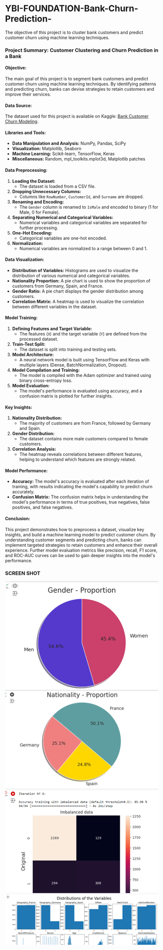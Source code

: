# YBI-FOUNDATION-Bank-Churn-Prediction-
The objective of this project is to cluster bank customers and predict customer churn using machine learning techniques.

### **Project Summary: Customer Clustering and Churn Prediction in a Bank**

#### **Objective:**
The main goal of this project is to segment bank customers and predict customer churn using machine learning techniques. By identifying patterns and predicting churn, banks can devise strategies to retain customers and improve their services.

#### **Data Source:**
The dataset used for this project is available on Kaggle: [Bank Customer Churn Modeling](https://www.kaggle.com/barelydedicated/bank-customer-churn-modeling).

#### **Libraries and Tools:**
- **Data Manipulation and Analysis:** NumPy, Pandas, SciPy
- **Visualization:** Matplotlib, Seaborn
- **Machine Learning:** Scikit-learn, TensorFlow, Keras
- **Miscellaneous:** Random, mpl_toolkits.mplot3d, Matplotlib patches

#### **Data Preprocessing:**
1. **Loading the Dataset:** 
   - The dataset is loaded from a CSV file.
2. **Dropping Unnecessary Columns:** 
   - Columns like `RowNumber`, `CustomerId`, and `Surname` are dropped.
3. **Renaming and Encoding:**
   - The `Gender` column is renamed to `IsMale` and encoded to binary (1 for Male, 0 for Female).
4. **Separating Numerical and Categorical Variables:**
   - Numerical variables and categorical variables are separated for further processing.
5. **One-Hot Encoding:**
   - Categorical variables are one-hot encoded.
6. **Normalization:**
   - Numerical variables are normalized to a range between 0 and 1.

#### **Data Visualization:**
- **Distribution of Variables:** Histograms are used to visualize the distribution of various numerical and categorical variables.
- **Nationality Proportion:** A pie chart is used to show the proportion of customers from Germany, Spain, and France.
- **Gender Ratio:** A pie chart displays the gender distribution among customers.
- **Correlation Matrix:** A heatmap is used to visualize the correlation between different variables in the dataset.

#### **Model Training:**
1. **Defining Features and Target Variable:**
   - The features (`X`) and the target variable (`Y`) are defined from the processed dataset.
2. **Train-Test Split:**
   - The dataset is split into training and testing sets.
3. **Model Architecture:**
   - A neural network model is built using TensorFlow and Keras with multiple layers (Dense, BatchNormalization, Dropout).
4. **Model Compilation and Training:**
   - The model is compiled with the Adam optimizer and trained using binary cross-entropy loss.
5. **Model Evaluation:**
   - The model's performance is evaluated using accuracy, and a confusion matrix is plotted for further insights.

#### **Key Insights:**
1. **Nationality Distribution:** 
   - The majority of customers are from France, followed by Germany and Spain.
2. **Gender Distribution:** 
   - The dataset contains more male customers compared to female customers.
3. **Correlation Analysis:** 
   - The heatmap reveals correlations between different features, helping to understand which features are strongly related.

#### **Model Performance:**
- **Accuracy:** The model's accuracy is evaluated after each iteration of training, with results indicating the model's capability to predict churn accurately.
- **Confusion Matrix:** The confusion matrix helps in understanding the model's performance in terms of true positives, true negatives, false positives, and false negatives.

#### **Conclusion:**
This project demonstrates how to preprocess a dataset, visualize key insights, and build a machine learning model to predict customer churn. By understanding customer segments and predicting churn, banks can implement targeted strategies to retain customers and enhance their overall experience. Further model evaluation metrics like precision, recall, F1 score, and ROC-AUC curves can be used to gain deeper insights into the model's performance.

### **SCREEN SHOT**
![SCREENSHOT1](https://github.com/Rajatkapoor01/YBI-FOUNDATION-Bank-Churn-Prediction-/blob/main/ScreenShot/bankPred1.png)
![SCREENSHOT2](https://github.com/Rajatkapoor01/YBI-FOUNDATION-Bank-Churn-Prediction-/blob/main/ScreenShot/bankPred2.png)
![SCREENSHOT3](https://github.com/Rajatkapoor01/YBI-FOUNDATION-Bank-Churn-Prediction-/blob/main/ScreenShot/bankPred3.png)
![SCREENSHOT4](https://github.com/Rajatkapoor01/YBI-FOUNDATION-Bank-Churn-Prediction-/blob/main/ScreenShot/bankPred4.png)
